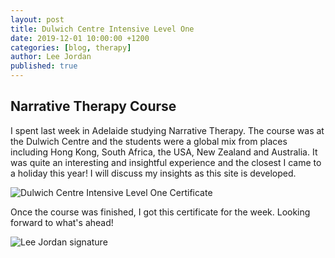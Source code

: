 ```yaml
---
layout: post
title: Dulwich Centre Intensive Level One
date: 2019-12-01 10:00:00 +1200
categories: [blog, therapy]
author: Lee Jordan
published: true
---
```


<h2>Narrative Therapy Course</h2>

<p>I spent last week in Adelaide studying Narrative Therapy. The course was at the Dulwich Centre and the students were a global mix from places including Hong Kong, South Africa, the USA, New Zealand and Australia. It was quite an interesting and insightful experience and the closest I came to a holiday this year! I will discuss my insights as this site is developed.</p>

<img class="img-border" src="https://geraldleejordan.com/public/assets/images/lee-jordan-dulwich-centre.jpg" alt="Dulwich Centre Intensive Level One Certificate">

<p>Once the course was finished, I got this certificate for the week. Looking forward to what's ahead!</p>

<img src="https://geraldleejordan.com/public/assets/images/lee-jordan.png" alt="Lee Jordan signature">